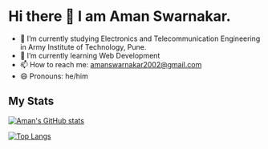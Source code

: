 # Hi there 👋 I am Aman Swarnakar.

- 🔭 I’m currently studying Electronics and Telecommunication Engineering in Army Institute of Technology, Pune.
- 🌱 I’m currently learning Web Development
- 📫 How to reach me: amanswarnakar2002@gmail.com
- 😄 Pronouns: he/him


## My Stats
[![Aman's GitHub stats](https://github-readme-stats.vercel.app/api?username=amanswarnakar)](https://github.com/amanswarnakar)

[![Top Langs](https://github-readme-stats.vercel.app/api/top-langs/?username=amanswarnakar&layout=compact)](https://github.com/amanswarnakar)
